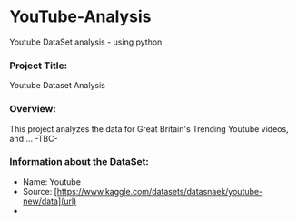 # YouTube-Analysis
Youtube DataSet analysis - using python

### Project Title: 
Youtube Dataset Analysis
### Overview:
This project analyzes the data for Great Britain's Trending Youtube videos, and ... -TBC-
### Information about the DataSet:
- Name: Youtube
- Source: [https://www.kaggle.com/datasets/datasnaek/youtube-new/data](url)
-  
